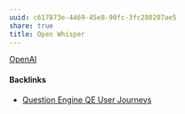 ```yaml
---
uuid: c617873e-4469-45e8-90fc-3fc280207ae5
share: true
title: Open Whisper
---
```

[OpenAI](/9d30a309-f722-4b46-9ca1-bdb8ef6b386c)

#### Backlinks

* [Question Engine QE User Journeys](/8e4dcccd-5b90-4ce7-b487-d0d7459f7eef)